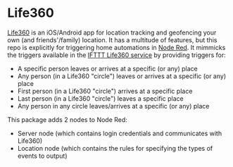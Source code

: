 # Life360

[Life360](https://www.life360.com) is an iOS/Android app for location tracking and geofencing your own (and friends'/family) location.  It has a multitude of features, but this repo is explicitly for triggering home automations in [Node Red](http://nodered.org).  It mimmicks the triggers available in the [IFTTT Life360 service](http://ifttt.com/life360) by providing triggers for:

- A specific person leaves or arrives at a specific (or any) place
- Any person (in a Life360 "circle") leaves or arrives at a specific (or any) place
- First person (in a Life360 "circle") arrives at a specific place
- Last person (in a Life360 "circle") leaves a specific place
- Any person in any circle leaves/arrives at a specific (or any) place

This package adds 2 nodes to Node Red:

- Server node (which contains login credentials and communicates with Life360)
- Location node (which contains the rules for specifying the types of events to output)
